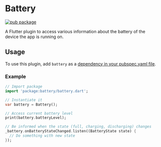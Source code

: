 # Battery

[![pub package](https://img.shields.io/pub/v/battery.svg)](https://pub.dartlang.org/packages/battery)

A Flutter plugin to access various information about the battery of the device the app is running on.

## Usage
To use this plugin, add `battery` as a [dependency in your pubspec.yaml file](https://flutter.io/platform-plugins/).

### Example

``` dart
// Import package
import 'package:battery/battery.dart';

// Instantiate it
var battery = Battery();

// Access current battery level
print(battery.batteryLevel);

// Be informed when the state (full, charging, discharging) changes
_battery.onBatteryStateChanged.listen((BatteryState state) {
  // Do something with new state
});
```
